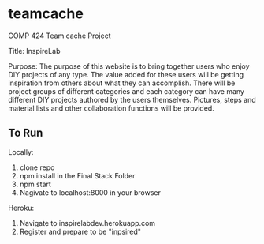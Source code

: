 # teamcache
COMP 424 Team cache Project

Title: InspireLab

Purpose: The purpose of this website is to bring together users who enjoy DIY projects of any type. The value added for these users will be getting inspiration from others about what they can accomplish. There will be project groups of different categories and each category can have many different DIY projects authored by the users themselves. Pictures, steps and material lists and other collaboration functions will be provided.

## To Run
Locally:
1. clone repo
2. npm install in the Final Stack Folder
3. npm start
4. Nagivate to localhost:8000 in your browser

Heroku:
1. Navigate to inspirelabdev.herokuapp.com
2. Register and prepare to be "inpsired"

